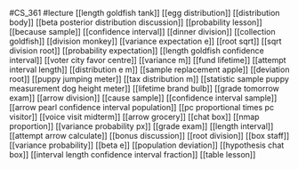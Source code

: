 #CS_361
#lecture
[[length goldfish tank]]
[[egg distribution]]
[[distribution body]]
[[beta posterior distribution discussion]]
[[probability lesson]]
[[because sample]]
[[confidence interval]]
[[dinner division]]
[[collection goldfish]]
[[division monkey]]
[[variance expectation e]]
[[root sqrt]]
[[sqrt division root]]
[[probability expectation]]
[[length goldfish confidence interval]]
[[voter city favor centre]]
[[variance m]]
[[fund lifetime]]
[[attempt interval length]]
[[distribution e m]]
[[sample replacement apple]]
[[deviation root]]
[[puppy jumping meter]]
[[tax distribution m]]
[[statistic sample puppy measurement dog height meter]]
[[lifetime brand bulb]]
[[grade tomorrow exam]]
[[arrow division]]
[[cause sample]]
[[confidence interval sample]]
[[arrow pearl confidence interval population]]
[[pc proportional times pc visitor]]
[[voice visit midterm]]
[[arrow grocery]]
[[chat box]]
[[nmap proportion]]
[[variance probability px]]
[[grade exam]]
[[length interval]]
[[attempt arrow calculate]]
[[bonus discussion]]
[[root division]]
[[box staff]]
[[variance probability]]
[[beta e]]
[[population deviation]]
[[hypothesis chat box]]
[[interval length confidence interval fraction]]
[[table lesson]]
